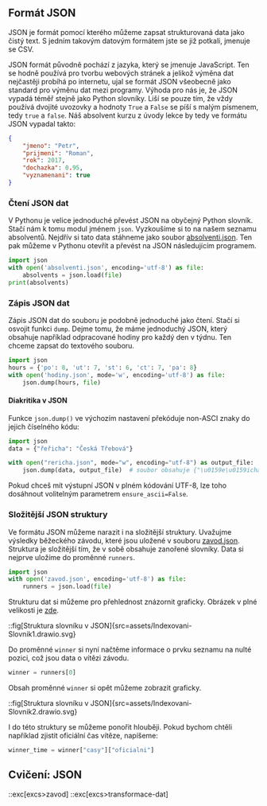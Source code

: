## Formát JSON

JSON je formát pomocí kterého můžeme zapsat strukturovaná data jako čistý text. S jedním takovým datovým formátem jste se již potkali, jmenuje se CSV.

JSON formát původně pochází z jazyka, který se jmenuje JavaScript. Ten se hodně používá pro tvorbu webových stránek a jelikož výměna dat nejčastěji probíhá po internetu, ujal se formát JSON všeobecně jako standard pro výměnu dat mezi programy. Výhoda pro nás je, že JSON vypadá téměř stejně jako Python slovníky. Liší se pouze tím, že vždy používá dvojité uvozovky a hodnoty `True` a `False` se píší s malým písmenem, tedy `true` a `false`. Náš absolvent kurzu z úvody lekce by tedy ve formátu JSON vypadal takto:

```json
{
    "jmeno": "Petr",
    "prijmeni": "Roman",
    "rok": 2017,
    "dochazka": 0.95,
    "vyznamenani": true
}
```

### Čtení JSON dat

V Pythonu je velice jednoduché převést JSON na obyčejný Python slovník. Stačí nám k tomu modul jménem `json`. Vyzkoušíme si to na našem seznamu absolventů. Nejdřív si tato data stáhneme jako soubor [absolventi.json](assets/absolventi.json). Ten pak můžeme v Pythonu otevřít a převést na JSON následujícím programem.

```py
import json
with open('absolventi.json', encoding='utf-8') as file:
    absolvents = json.load(file)
print(absolvents)
```

### Zápis JSON dat

Zápis JSON dat do souboru je podobně jednoduché jako čtení. Stačí si osvojit funkci `dump`. Dejme tomu, že máme jednoduchý JSON, který obsahuje například odpracované hodiny pro každý den v týdnu. Ten chceme zapsat do textového souboru.

```py
import json
hours = {'po': 8, 'ut': 7, 'st': 6, 'ct': 7, 'pa': 8}
with open('hodiny.json', mode='w', encoding='utf-8') as file:
    json.dump(hours, file)
```

#### Diakritika v JSON

Funkce `json.dump()` ve výchozím nastavení překóduje non-ASCI znaky do jejich číselného kódu:

```py
import json
data = {"řeřicha": "Česká Třebová"}

with open("rericha.json", mode="w", encoding="utf-8") as output_file:
    json.dump(data, output_file)  # soubor obsahuje {"\u0159e\u0159icha": "\u010cesk\u00e1 T\u0159ebov\u00e1"}
```

Pokud chceš mít výstupní JSON v plném kódování UTF-8, lze toho dosáhnout volitelným parametrem `ensure_ascii=False`.


### Složitější JSON struktury

Ve formátu JSON můžeme narazit i na složitější struktury. Uvažujme výsledky běžeckého závodu, které jsou uložené v souboru [zavod.json](assets/zavod.json). Struktura je složitější tím, že v sobě obsahuje zanořené slovníky. Data si nejprve uložíme do proměnné `runners`.

```py
import json
with open('zavod.json', encoding='utf-8') as file:
    runners = json.load(file)
```

Strukturu dat si můžeme pro přehlednost znázornit graficky. Obrázek v plné velikosti je [zde](assets/Indexovani-Slovnik1.drawio.svg).

::fig[Struktura slovníku v JSON]{src=assets/Indexovani-Slovnik1.drawio.svg}

Do proměnné `winner` si nyní načtěme informace o prvku seznamu na nulté pozici, což jsou data o vítězi závodu.

```py
winner = runners[0]
```

Obsah proměnné `winner` si opět můžeme zobrazit graficky.

::fig[Struktura slovníku v JSON]{src=assets/Indexovani-Slovnik2.drawio.svg}

I do této struktury se můžeme ponořit hlouběji. Pokud bychom chtěli například zjistit oficiální čas vítěze, napíšeme:

```py
winner_time = winner["casy"]["oficialni"]
```

## Cvičení: JSON
::exc[excs>zavod]
::exc[excs>transformace-dat]
